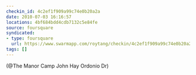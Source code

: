 ```yaml
---
checkin_id: 4c2ef1f909a99c74e0b20a2a
date: 2010-07-03 16:16:57
locations: 4bf684bdd4cdb7132c5e84fe
source: foursquare
syndicated:
- type: foursquare
  url: https://www.swarmapp.com/roytang/checkin/4c2ef1f909a99c74e0b20a2a
tags: []
---
```


 (@The Manor Camp John Hay Ordonio Dr)